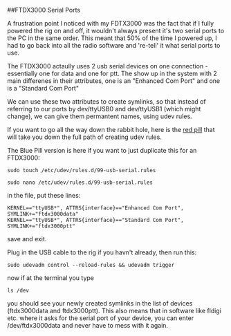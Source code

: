 ##FTDX3000 Serial Ports

A frustration point I noticed with my FDTX3000 was the fact that if I fully powered the rig on and off, it wouldn't always
present it's two serial ports to the PC in the same order. This meant that 50% of the time I powered up, I had to go back into
all the radio software and 're-tell' it what serial ports to use.  

The FTDX3000 actaully uses 2 usb serial devices on one connection - essentially one for data and one for ptt.  The show up in the
system with 2 main differenes in their attributes, one is an "Enhanced Com Port" and one is a "Standard Com Port"

We can use these two attributes to create symlinks, so that instead of referring to our ports by dev/ttyUSB0 and dev/ttyUSB1 (which might change),
we can give them permantent names, using udev rules.

If you want to go all the way down the rabbit hole, here is the [red pill](http://www.reactivated.net/writing_udev_rules.html) that will take you down 
the full path of creating udev rules.

The Blue Pill version is here if you want to just duplicate this for an FTDX3000:

```
sudo touch /etc/udev/rules.d/99-usb-serial.rules

sudo nano /etc/udev/rules.d/99-usb-serial.rules
```

in the file, put these lines:

```
KERNEL=="ttyUSB*", ATTRS{interface}=="Enhanced Com Port", SYMLINK+="ftdx3000data"
KERNEL=="ttyUSB*", ATTRS{interface}=="Standard Com Port",  SYMLINK+="ftdx3000ptt"
```
save and exit.

Plug in the USB cable to the rig if you havn't already, then run this:

```
sudo udevadm control --reload-rules && udevadm trigger
```
now if at the terminal you type
```
ls /dev
```
you should see your newly created symlinks in the list of devices (ftdx3000data and ftdx3000ptt).
This also means that in software like fldigi etc. where it asks for the serial port of your device, you can enter /dev/ftdx3000data and never have to mess with it again.



